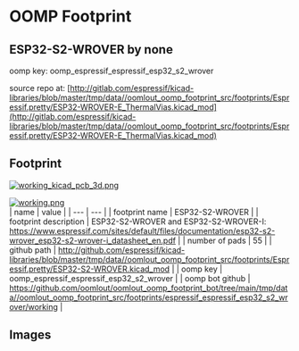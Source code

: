 # OOMP Footprint  
## ESP32-S2-WROVER  by none  
  
oomp key: oomp_espressif_espressif_esp32_s2_wrover  
  
source repo at: [http://gitlab.com/espressif/kicad-libraries/blob/master/tmp/data//oomlout_oomp_footprint_src/footprints/Espressif.pretty/ESP32-WROVER-E_ThermalVias.kicad_mod](http://gitlab.com/espressif/kicad-libraries/blob/master/tmp/data//oomlout_oomp_footprint_src/footprints/Espressif.pretty/ESP32-WROVER-E_ThermalVias.kicad_mod)  
## Footprint  
  
[![working_kicad_pcb_3d.png](working_kicad_pcb_3d_600.png)](working_kicad_pcb_3d.png)  
  
[![working.png](working_600.png)](working.png)  
| name | value | 
| --- | --- | 
| footprint name | ESP32-S2-WROVER | 
| footprint description | ESP32-S2-WROVER and ESP32-S2-WROVER-I: https://www.espressif.com/sites/default/files/documentation/esp32-s2-wrover_esp32-s2-wrover-i_datasheet_en.pdf | 
| number of pads | 55 | 
| github path | http://github.com/espressif/kicad-libraries/blob/master/tmp/data//oomlout_oomp_footprint_src/footprints/Espressif.pretty/ESP32-S2-WROVER.kicad_mod | 
| oomp key | oomp_espressif_espressif_esp32_s2_wrover | 
| oomp bot github | https://github.com/oomlout/oomlout_oomp_footprint_bot/tree/main/tmp/data//oomlout_oomp_footprint_src/footprints/espressif_espressif_esp32_s2_wrover/working | 
## Images  
